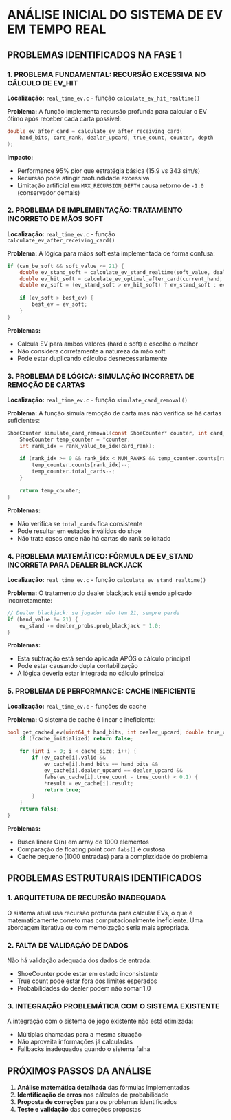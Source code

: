 # ANÁLISE INICIAL DO SISTEMA DE EV EM TEMPO REAL

## PROBLEMAS IDENTIFICADOS NA FASE 1

### 1. PROBLEMA FUNDAMENTAL: RECURSÃO EXCESSIVA NO CÁLCULO DE EV_HIT

**Localização:** `real_time_ev.c` - função `calculate_ev_hit_realtime()`

**Problema:** A função implementa recursão profunda para calcular o EV ótimo após receber cada carta possível:

```c
double ev_after_card = calculate_ev_after_receiving_card(
    hand_bits, card_rank, dealer_upcard, true_count, counter, depth
);
```

**Impacto:** 
- Performance 95% pior que estratégia básica (15.9 vs 343 sim/s)
- Recursão pode atingir profundidade excessiva
- Limitação artificial em `MAX_RECURSION_DEPTH` causa retorno de `-1.0` (conservador demais)

### 2. PROBLEMA DE IMPLEMENTAÇÃO: TRATAMENTO INCORRETO DE MÃOS SOFT

**Localização:** `real_time_ev.c` - função `calculate_ev_after_receiving_card()`

**Problema:** A lógica para mãos soft está implementada de forma confusa:

```c
if (can_be_soft && soft_value <= 21) {
    double ev_stand_soft = calculate_ev_stand_realtime(soft_value, dealer_upcard, true_count, &temp_counter);
    double ev_hit_soft = calculate_ev_optimal_after_card(current_hand, card_rank, dealer_upcard, true_count, &temp_counter, depth + 1);
    double ev_soft = (ev_stand_soft > ev_hit_soft) ? ev_stand_soft : ev_hit_soft;
    
    if (ev_soft > best_ev) {
        best_ev = ev_soft;
    }
}
```

**Problemas:**
- Calcula EV para ambos valores (hard e soft) e escolhe o melhor
- Não considera corretamente a natureza da mão soft
- Pode estar duplicando cálculos desnecessariamente

### 3. PROBLEMA DE LÓGICA: SIMULAÇÃO INCORRETA DE REMOÇÃO DE CARTAS

**Localização:** `real_time_ev.c` - função `simulate_card_removal()`

**Problema:** A função simula remoção de carta mas não verifica se há cartas suficientes:

```c
ShoeCounter simulate_card_removal(const ShoeCounter* counter, int card_rank) {
    ShoeCounter temp_counter = *counter;
    int rank_idx = rank_value_to_idx(card_rank);
    
    if (rank_idx >= 0 && rank_idx < NUM_RANKS && temp_counter.counts[rank_idx] > 0) {
        temp_counter.counts[rank_idx]--;
        temp_counter.total_cards--;
    }
    
    return temp_counter;
}
```

**Problemas:**
- Não verifica se `total_cards` fica consistente
- Pode resultar em estados inválidos do shoe
- Não trata casos onde não há cartas do rank solicitado

### 4. PROBLEMA MATEMÁTICO: FÓRMULA DE EV_STAND INCORRETA PARA DEALER BLACKJACK

**Localização:** `real_time_ev.c` - função `calculate_ev_stand_realtime()`

**Problema:** O tratamento do dealer blackjack está sendo aplicado incorretamente:

```c
// Dealer blackjack: se jogador não tem 21, sempre perde
if (hand_value != 21) {
    ev_stand -= dealer_probs.prob_blackjack * 1.0;
}
```

**Problemas:**
- Esta subtração está sendo aplicada APÓS o cálculo principal
- Pode estar causando dupla contabilização
- A lógica deveria estar integrada no cálculo principal

### 5. PROBLEMA DE PERFORMANCE: CACHE INEFICIENTE

**Localização:** `real_time_ev.c` - funções de cache

**Problema:** O sistema de cache é linear e ineficiente:

```c
bool get_cached_ev(uint64_t hand_bits, int dealer_upcard, double true_count, RealTimeEVResult* result) {
    if (!cache_initialized) return false;
    
    for (int i = 0; i < cache_size; i++) {
        if (ev_cache[i].valid &&
            ev_cache[i].hand_bits == hand_bits &&
            ev_cache[i].dealer_upcard == dealer_upcard &&
            fabs(ev_cache[i].true_count - true_count) < 0.1) {
            *result = ev_cache[i].result;
            return true;
        }
    }
    return false;
}
```

**Problemas:**
- Busca linear O(n) em array de 1000 elementos
- Comparação de floating point com `fabs()` é custosa
- Cache pequeno (1000 entradas) para a complexidade do problema

## PROBLEMAS ESTRUTURAIS IDENTIFICADOS

### 1. ARQUITETURA DE RECURSÃO INADEQUADA

O sistema atual usa recursão profunda para calcular EVs, o que é matematicamente correto mas computacionalmente ineficiente. Uma abordagem iterativa ou com memoização seria mais apropriada.

### 2. FALTA DE VALIDAÇÃO DE DADOS

Não há validação adequada dos dados de entrada:
- ShoeCounter pode estar em estado inconsistente
- True count pode estar fora dos limites esperados
- Probabilidades do dealer podem não somar 1.0

### 3. INTEGRAÇÃO PROBLEMÁTICA COM O SISTEMA EXISTENTE

A integração com o sistema de jogo existente não está otimizada:
- Múltiplas chamadas para a mesma situação
- Não aproveita informações já calculadas
- Fallbacks inadequados quando o sistema falha

## PRÓXIMOS PASSOS DA ANÁLISE

1. **Análise matemática detalhada** das fórmulas implementadas
2. **Identificação de erros** nos cálculos de probabilidade
3. **Proposta de correções** para os problemas identificados
4. **Teste e validação** das correções propostas

